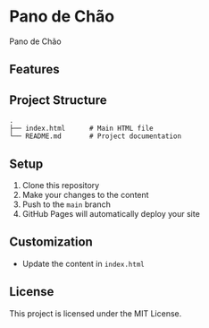 # Pano de Chão

Pano de Chão

## Features

## Project Structure

```
.
├── index.html      # Main HTML file
└── README.md       # Project documentation
```

## Setup

1. Clone this repository
2. Make your changes to the content
3. Push to the `main` branch
4. GitHub Pages will automatically deploy your site

## Customization

- Update the content in `index.html`

## License

This project is licensed under the MIT License.
